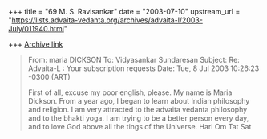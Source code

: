 +++
title = "69 M. S. Ravisankar"
date = "2003-07-10"
upstream_url = "https://lists.advaita-vedanta.org/archives/advaita-l/2003-July/011940.html"

+++
[Archive link](https://lists.advaita-vedanta.org/archives/advaita-l/2003-July/011940.html)


>From: maria DICKSON <mad574 at yahoo.com.ar>
>To: Vidyasankar Sundaresan <svidyasankar at hotmail.com>
>Subject: Re: Advaita-L : Your subscription requests
>Date: Tue, 8 Jul 2003 10:26:23 -0300 (ART)
>
>  First of all, excuse my poor english, please.
>My name is Maria Dickson. From a year ago, I began to
>learn about Indian philosophy and religion. I am very
>attracted to the advaita vedanta philosophy and to the
>bhakti yoga. I am trying to be a better person every
>day, and to love God above all the tings of the
>Universe.
>Hari Om Tat Sat
>

